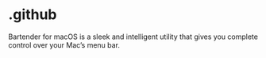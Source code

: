 # .github
Bartender for macOS is a sleek and intelligent utility that gives you complete control over your Mac’s menu bar.
